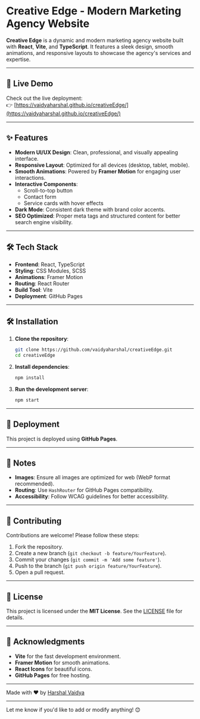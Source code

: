 # Creative Edge - Modern Marketing Agency Website

**Creative Edge** is a dynamic and modern marketing agency website built with **React**, **Vite**, and **TypeScript**. It features a sleek design, smooth animations, and responsive layouts to showcase the agency's services and expertise.

---

## 🚀 Live Demo

Check out the live deployment:  
👉 [https://vaidyaharshal.github.io/creativeEdge/](https://vaidyaharshal.github.io/creativeEdge/)

---

## ✨ Features

- **Modern UI/UX Design**: Clean, professional, and visually appealing interface.
- **Responsive Layout**: Optimized for all devices (desktop, tablet, mobile).
- **Smooth Animations**: Powered by **Framer Motion** for engaging user interactions.
- **Interactive Components**:
  - Scroll-to-top button
  - Contact form
  - Service cards with hover effects
- **Dark Mode**: Consistent dark theme with brand color accents.
- **SEO Optimized**: Proper meta tags and structured content for better search engine visibility.

---

## 🛠️ Tech Stack

- **Frontend**: React, TypeScript
- **Styling**: CSS Modules, SCSS
- **Animations**: Framer Motion
- **Routing**: React Router
- **Build Tool**: Vite
- **Deployment**: GitHub Pages

---

## 🛠️ Installation

1. **Clone the repository**:

   ```bash
   git clone https://github.com/vaidyaharshal/creativeEdge.git
   cd creativeEdge
   ```

2. **Install dependencies**:

   ```bash
   npm install
   ```

3. **Run the development server**:
   ```bash
   npm start
   ```

---

## 🚀 Deployment

This project is deployed using **GitHub Pages**.

---

## 📝 Notes

- **Images**: Ensure all images are optimized for web (WebP format recommended).
- **Routing**: Use `HashRouter` for GitHub Pages compatibility.
- **Accessibility**: Follow WCAG guidelines for better accessibility.

---

## 🤝 Contributing

Contributions are welcome! Please follow these steps:

1. Fork the repository.
2. Create a new branch (`git checkout -b feature/YourFeature`).
3. Commit your changes (`git commit -m 'Add some feature'`).
4. Push to the branch (`git push origin feature/YourFeature`).
5. Open a pull request.

---

## 📄 License

This project is licensed under the **MIT License**. See the [LICENSE](./LICENSE) file for details.

---

## 🙏 Acknowledgments

- **Vite** for the fast development environment.
- **Framer Motion** for smooth animations.
- **React Icons** for beautiful icons.
- **GitHub Pages** for free hosting.

---

Made with ❤️ by [Harshal Vaidya](https://github.com/vaidyaharshal)

---

Let me know if you'd like to add or modify anything! 😊

